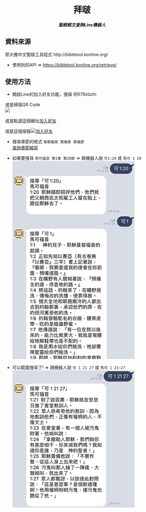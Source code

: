 <h1 align=center>拜啵
<h5 align=center>聖經經文查詢Line機器人

<h2> 資料來源</h2>
耶大雅中文聖經工具程式 http://bibletool.konline.org/

* 使用到的API => https://bibletool.konline.org/retrieve/


<h2> 使用方法</h2>

* 開啟Line的加入好友功能，搜尋 @679zbztn

或是掃描QR Code <br>
![](https://qr-official.line.me/sid/M/679zbztn.png)

或是點選這個網址[加入好友](https://lin.ee/2JOSM8n0V)

或是這個按鈕<a href="https://lin.ee/2JOSM8n0V"><img src="https://scdn.line-apps.com/n/line_add_friends/btn/zh-Hant.png" alt="加入好友" height="36" border="0"></a>

* 搜尋章節的格式 `章節縮寫 第幾章 第幾節` <br>
[查詢章節縮寫](http://springbible.fhl.net/Bible2/cgic201/Doc/abbreviation.html)

* 如果要搜尋 `馬可福音 第1章 第20節` => 跟機器人說 `可1:20` 或 `馬可 1 20`<br>
![](./images/ans.png)

* 可以範圍搜尋了! => 跟機器人說 `可 1 21 27` 或 `馬可 1 21~27`<br>
![](./images/range.png)

